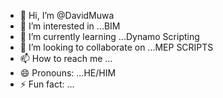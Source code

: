 - 👋 Hi, I’m @DavidMuwa
- 👀 I’m interested in ...BIM
- 🌱 I’m currently learning ...Dynamo Scripting 
- 💞️ I’m looking to collaborate on ...MEP SCRIPTS
- 📫 How to reach me ...
- 😄 Pronouns: ...HE/HIM
- ⚡ Fun fact: ...

<!---
DavidMuwa/DavidMuwa is a ✨ special ✨ repository because its `README.md` (this file) appears on your GitHub profile.
You can click the Preview link to take a look at your changes.
--->
